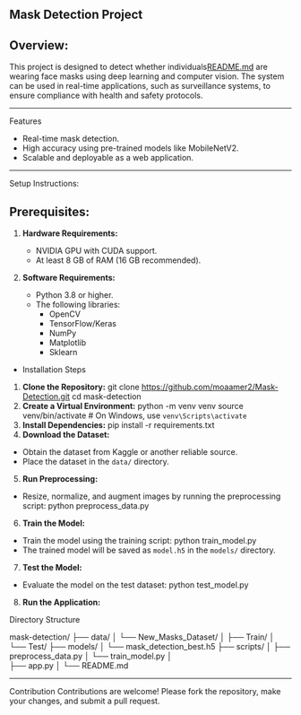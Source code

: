 ## Mask Detection Project

Overview:
---------

This project is designed to detect whether individuals[README.md](https://github.com/user-attachments/files/18241315/README.md)
 are wearing face masks using deep learning and computer vision. The system can be used in real-time applications, such as surveillance systems, to ensure compliance with health and safety protocols.

---
Features
- Real-time mask detection.
- High accuracy using pre-trained models like MobileNetV2.
- Scalable and deployable as a web application.

---
Setup Instructions:

Prerequisites:
---------------

1. **Hardware Requirements:**
   - NVIDIA GPU with CUDA support.
   - At least 8 GB of RAM (16 GB recommended).

2. **Software Requirements:**
   - Python 3.8 or higher.
   - The following libraries:
     - OpenCV
     - TensorFlow/Keras
     - NumPy
     - Matplotlib
     - Sklearn
   

- Installation Steps

1. **Clone the Repository:**
git clone https://github.com/moaamer2/Mask-Detection.git
cd mask-detection
2. **Create a Virtual Environment:**
python -m venv venv
source venv/bin/activate  # On Windows, use `venv\Scripts\activate`
3. **Install Dependencies:**
pip install -r requirements.txt
4. **Download the Dataset:**
- Obtain the dataset from Kaggle or another reliable source.
- Place the dataset in the `data/` directory.
5. **Run Preprocessing:**
- Resize, normalize, and augment images by running the preprocessing script:
python preprocess_data.py
6. **Train the Model:**
- Train the model using the training script:
python train_model.py
- The trained model will be saved as `model.h5` in the `models/` directory.
7. **Test the Model:**
- Evaluate the model on the test dataset:
python test_model.py
8. **Run the Application:**


Directory Structure

mask-detection/
├── data/
│   └── New_Masks_Dataset/
│       ├── Train/
│       └── Test/
├── models/
│   └── mask_detection_best.h5
├── scripts/
│   ├── preprocess_data.py
│   └── train_model.py
│   
├── app.py
│
└── README.md

---
Contribution
Contributions are welcome! Please fork the repository, make your changes, and submit a pull request.
